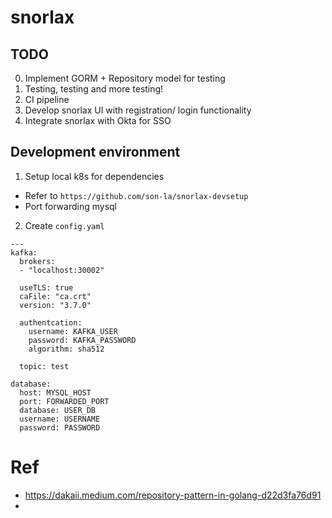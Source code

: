# snorlax

## TODO
0. Implement GORM + Repository model for testing
1. Testing, testing and more testing! 
2. CI pipeline
3. Develop snorlax UI with registration/ login functionality
4. Integrate snorlax with Okta for SSO



## Development environment

1. Setup local k8s for dependencies
* Refer to `https://github.com/son-la/snorlax-devsetup`
* Port forwarding mysql
2. Create `config.yaml` 
```
---
kafka: 
  brokers:
  - "localhost:30002"

  useTLS: true
  caFile: "ca.crt"
  version: "3.7.0"

  authentcation:
    username: KAFKA_USER
    password: KAFKA_PASSWORD
    algorithm: sha512

  topic: test
  
database:
  host: MYSQL_HOST
  port: FORWARDED_PORT
  database: USER_DB
  username: USERNAME
  password: PASSWORD
```



# Ref

* https://dakaii.medium.com/repository-pattern-in-golang-d22d3fa76d91
* 